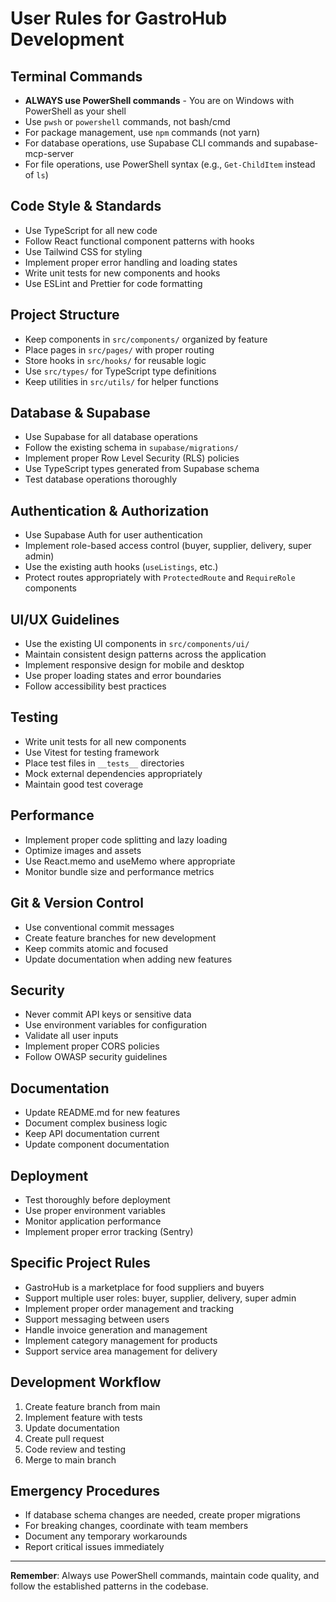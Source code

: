 # User Rules for GastroHub Development

## Terminal Commands
- **ALWAYS use PowerShell commands** - You are on Windows with PowerShell as your shell
- Use `pwsh` or `powershell` commands, not bash/cmd
- For package management, use `npm` commands (not yarn)
- For database operations, use Supabase CLI commands and supabase-mcp-server
- For file operations, use PowerShell syntax (e.g., `Get-ChildItem` instead of `ls`)

## Code Style & Standards
- Use TypeScript for all new code
- Follow React functional component patterns with hooks
- Use Tailwind CSS for styling
- Implement proper error handling and loading states
- Write unit tests for new components and hooks
- Use ESLint and Prettier for code formatting

## Project Structure
- Keep components in `src/components/` organized by feature
- Place pages in `src/pages/` with proper routing
- Store hooks in `src/hooks/` for reusable logic
- Use `src/types/` for TypeScript type definitions
- Keep utilities in `src/utils/` for helper functions

## Database & Supabase
- Use Supabase for all database operations
- Follow the existing schema in `supabase/migrations/`
- Implement proper Row Level Security (RLS) policies
- Use TypeScript types generated from Supabase schema
- Test database operations thoroughly

## Authentication & Authorization
- Use Supabase Auth for user authentication
- Implement role-based access control (buyer, supplier, delivery, super admin)
- Use the existing auth hooks (`useListings`, etc.)
- Protect routes appropriately with `ProtectedRoute` and `RequireRole` components

## UI/UX Guidelines
- Use the existing UI components in `src/components/ui/`
- Maintain consistent design patterns across the application
- Implement responsive design for mobile and desktop
- Use proper loading states and error boundaries
- Follow accessibility best practices

## Testing
- Write unit tests for all new components
- Use Vitest for testing framework
- Place test files in `__tests__` directories
- Mock external dependencies appropriately
- Maintain good test coverage

## Performance
- Implement proper code splitting and lazy loading
- Optimize images and assets
- Use React.memo and useMemo where appropriate
- Monitor bundle size and performance metrics

## Git & Version Control
- Use conventional commit messages
- Create feature branches for new development
- Keep commits atomic and focused
- Update documentation when adding new features

## Security
- Never commit API keys or sensitive data
- Use environment variables for configuration
- Validate all user inputs
- Implement proper CORS policies
- Follow OWASP security guidelines

## Documentation
- Update README.md for new features
- Document complex business logic
- Keep API documentation current
- Update component documentation

## Deployment
- Test thoroughly before deployment
- Use proper environment variables
- Monitor application performance
- Implement proper error tracking (Sentry)

## Specific Project Rules
- GastroHub is a marketplace for food suppliers and buyers
- Support multiple user roles: buyer, supplier, delivery, super admin
- Implement proper order management and tracking
- Support messaging between users
- Handle invoice generation and management
- Implement category management for products
- Support service area management for delivery

## Development Workflow
1. Create feature branch from main
2. Implement feature with tests
3. Update documentation
4. Create pull request
5. Code review and testing
6. Merge to main branch

## Emergency Procedures
- If database schema changes are needed, create proper migrations
- For breaking changes, coordinate with team members
- Document any temporary workarounds
- Report critical issues immediately

---

**Remember**: Always use PowerShell commands, maintain code quality, and follow the established patterns in the codebase. 